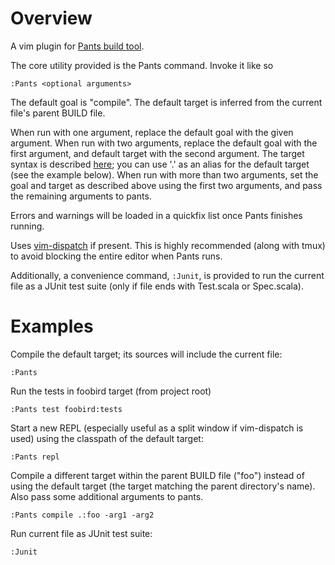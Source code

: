 Overview
=========
A vim plugin for [Pants build tool](https://pantsbuild.github.io/).

The core utility provided is the Pants command.
Invoke it like so
```vim
:Pants <optional arguments>
```
The default goal is "compile".
The default target is inferred from the current file's parent BUILD file.

When run with one argument, replace the default goal with the given argument.
When run with two arguments, replace the default goal with the first argument,
and default target with the second argument. The target syntax is described
[here](http://pantsbuild.github.io/target_addresses.html); you can use '.' as
an alias for the default target (see the example below). When run with more
than two arguments, set the goal and target as described above using the first
two arguments, and pass the remaining arguments to pants.

Errors and warnings will be loaded in a quickfix list once Pants finishes
running.

Uses [vim-dispatch](https://github.com/tpope/vim-dispatch) if present. This is
highly recommended (along with tmux) to avoid blocking the entire editor when
Pants runs.

Additionally, a convenience command, ```:Junit```, is provided to run the
current file as a JUnit test suite (only if file ends with Test.scala or
Spec.scala).

Examples
=========
Compile the default target; its sources will include the current file:
```vim
:Pants
```

Run the tests in foobird target (from project root)
```vim
:Pants test foobird:tests
```

Start a new REPL (especially useful as a split window if vim-dispatch is used)
using the classpath of the default target:
```vim
:Pants repl
```

Compile a different target within the parent BUILD file ("foo") instead of
using the default target (the target matching the parent directory's name).
Also pass some additional arguments to pants.
```vim
:Pants compile .:foo -arg1 -arg2
```

Run current file as JUnit test suite:
```vim
:Junit
```
